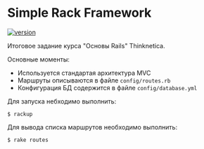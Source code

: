 # Simple Rack Framework

[![version](https://img.shields.io/badge/version-0.1.0-blue.svg)](https://semver.org)

Итоговое задание курса "Основы Rails" Thinknetica.

Основные моменты:
- Используется стандартая архитектура MVC
- Маршруты описываются в файле ```config/routes.rb```
- Конфигурация БД содержится в файле ```config/database.yml```

Для запуска небходимо выполнить:
```
$ rackup
```
Для вывода списка маршрутов необходимо выполнить:
```
$ rake routes
```

